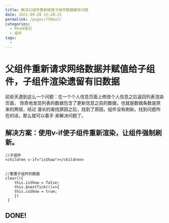 ```yaml
---
title: 解决父组件重新赋值子组件数据缓存问题
date: 2021-09-28 15:28:23
permalink: /pages/750ea7/
categories:
  - 《Vue》笔记
  - 组件
tags:
  - 
---
```

# 父组件重新请求网络数据并赋值给子组件，子组件渲染遗留有旧数据

前些天遇到这么一个问题：在一个个人信息页面上修改个人信息之后返回列表渲染页面，
惊奇地发现列表的数据包含了更新信息之前的数据，也就是数据条数是原来的两倍，经过
漫长的查找原因之后，找到了原因，组件没有刷新。找到问题所在的话，那么就可以着手
来解决问题了。

## 解决方案：使用v-if使子组件重新渲染，让组件强制刷新。

```
//子组件
<children v-if="isShow"></children>


//重置子组件的数据
clear(){
    this.isShow = false;
    this.$nextTick(()=>{
    this.isShow = true;
    })
 }
```
## DONE!
